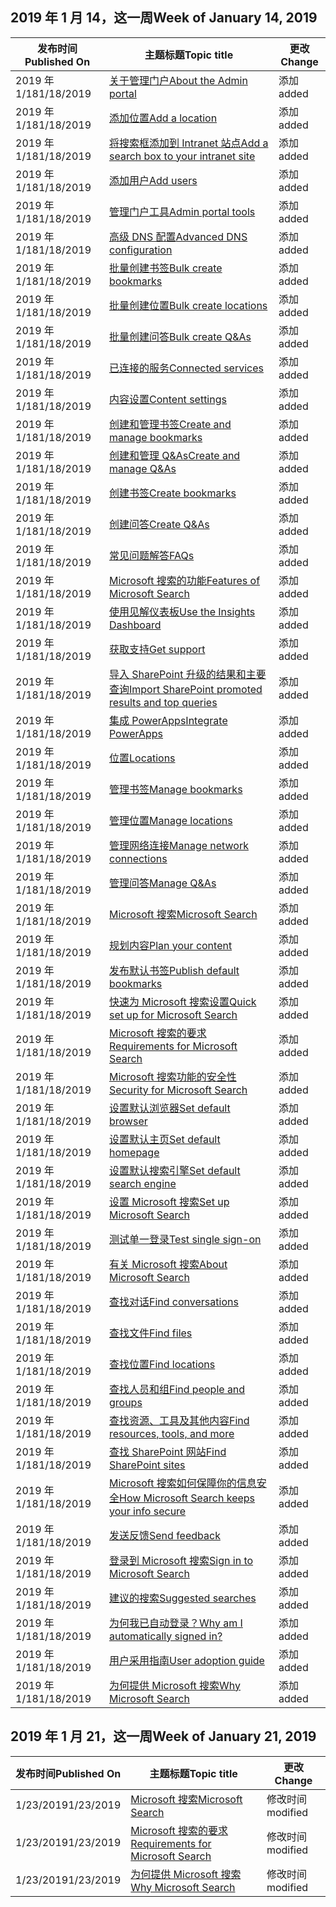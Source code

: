 <!-- This file is generated automatically each week. Changes made to this file will be overwritten.-->




## <a name="week-of-january-14-2019"></a><span data-ttu-id="f6579-101">2019 年 1 月 14，这一周</span><span class="sxs-lookup"><span data-stu-id="f6579-101">Week of January 14, 2019</span></span>


| <span data-ttu-id="f6579-102">发布时间</span><span class="sxs-lookup"><span data-stu-id="f6579-102">Published On</span></span> |<span data-ttu-id="f6579-103">主题标题</span><span class="sxs-lookup"><span data-stu-id="f6579-103">Topic title</span></span> | <span data-ttu-id="f6579-104">更改</span><span class="sxs-lookup"><span data-stu-id="f6579-104">Change</span></span> |
|------|------------|--------|
| <span data-ttu-id="f6579-105">2019 年 1/18</span><span class="sxs-lookup"><span data-stu-id="f6579-105">1/18/2019</span></span> | [<span data-ttu-id="f6579-106">关于管理门户</span><span class="sxs-lookup"><span data-stu-id="f6579-106">About the Admin portal</span></span>](/MicrosoftSearch/about-the-admin-portal) | <span data-ttu-id="f6579-107">添加</span><span class="sxs-lookup"><span data-stu-id="f6579-107">added</span></span> |
| <span data-ttu-id="f6579-108">2019 年 1/18</span><span class="sxs-lookup"><span data-stu-id="f6579-108">1/18/2019</span></span> | [<span data-ttu-id="f6579-109">添加位置</span><span class="sxs-lookup"><span data-stu-id="f6579-109">Add a location</span></span>](/MicrosoftSearch/add-a-location) | <span data-ttu-id="f6579-110">添加</span><span class="sxs-lookup"><span data-stu-id="f6579-110">added</span></span> |
| <span data-ttu-id="f6579-111">2019 年 1/18</span><span class="sxs-lookup"><span data-stu-id="f6579-111">1/18/2019</span></span> | [<span data-ttu-id="f6579-112">将搜索框添加到 Intranet 站点</span><span class="sxs-lookup"><span data-stu-id="f6579-112">Add a search box to your intranet site</span></span>](/MicrosoftSearch/add-a-search-box-to-your-intranet-site) | <span data-ttu-id="f6579-113">添加</span><span class="sxs-lookup"><span data-stu-id="f6579-113">added</span></span> |
| <span data-ttu-id="f6579-114">2019 年 1/18</span><span class="sxs-lookup"><span data-stu-id="f6579-114">1/18/2019</span></span> | [<span data-ttu-id="f6579-115">添加用户</span><span class="sxs-lookup"><span data-stu-id="f6579-115">Add users</span></span>](/MicrosoftSearch/add-users) | <span data-ttu-id="f6579-116">添加</span><span class="sxs-lookup"><span data-stu-id="f6579-116">added</span></span> |
| <span data-ttu-id="f6579-117">2019 年 1/18</span><span class="sxs-lookup"><span data-stu-id="f6579-117">1/18/2019</span></span> | [<span data-ttu-id="f6579-118">管理门户工具</span><span class="sxs-lookup"><span data-stu-id="f6579-118">Admin portal tools</span></span>](/MicrosoftSearch/admin-portal-tools) | <span data-ttu-id="f6579-119">添加</span><span class="sxs-lookup"><span data-stu-id="f6579-119">added</span></span> |
| <span data-ttu-id="f6579-120">2019 年 1/18</span><span class="sxs-lookup"><span data-stu-id="f6579-120">1/18/2019</span></span> | [<span data-ttu-id="f6579-121">高级 DNS 配置</span><span class="sxs-lookup"><span data-stu-id="f6579-121">Advanced DNS configuration</span></span>](/MicrosoftSearch/advanced-dns-configuration) | <span data-ttu-id="f6579-122">添加</span><span class="sxs-lookup"><span data-stu-id="f6579-122">added</span></span> |
| <span data-ttu-id="f6579-123">2019 年 1/18</span><span class="sxs-lookup"><span data-stu-id="f6579-123">1/18/2019</span></span> | [<span data-ttu-id="f6579-124">批量创建书签</span><span class="sxs-lookup"><span data-stu-id="f6579-124">Bulk create bookmarks</span></span>](/MicrosoftSearch/bulk-create-bookmarks) | <span data-ttu-id="f6579-125">添加</span><span class="sxs-lookup"><span data-stu-id="f6579-125">added</span></span> |
| <span data-ttu-id="f6579-126">2019 年 1/18</span><span class="sxs-lookup"><span data-stu-id="f6579-126">1/18/2019</span></span> | [<span data-ttu-id="f6579-127">批量创建位置</span><span class="sxs-lookup"><span data-stu-id="f6579-127">Bulk create locations</span></span>](/MicrosoftSearch/bulk-create-locations) | <span data-ttu-id="f6579-128">添加</span><span class="sxs-lookup"><span data-stu-id="f6579-128">added</span></span> |
| <span data-ttu-id="f6579-129">2019 年 1/18</span><span class="sxs-lookup"><span data-stu-id="f6579-129">1/18/2019</span></span> | [<span data-ttu-id="f6579-130">批量创建问答</span><span class="sxs-lookup"><span data-stu-id="f6579-130">Bulk create Q&As</span></span>](/MicrosoftSearch/bulk-create-qas) | <span data-ttu-id="f6579-131">添加</span><span class="sxs-lookup"><span data-stu-id="f6579-131">added</span></span> |
| <span data-ttu-id="f6579-132">2019 年 1/18</span><span class="sxs-lookup"><span data-stu-id="f6579-132">1/18/2019</span></span> | [<span data-ttu-id="f6579-133">已连接的服务</span><span class="sxs-lookup"><span data-stu-id="f6579-133">Connected services</span></span>](/MicrosoftSearch/connected-services) | <span data-ttu-id="f6579-134">添加</span><span class="sxs-lookup"><span data-stu-id="f6579-134">added</span></span> |
| <span data-ttu-id="f6579-135">2019 年 1/18</span><span class="sxs-lookup"><span data-stu-id="f6579-135">1/18/2019</span></span> | [<span data-ttu-id="f6579-136">内容设置</span><span class="sxs-lookup"><span data-stu-id="f6579-136">Content settings</span></span>](/MicrosoftSearch/content-settings) | <span data-ttu-id="f6579-137">添加</span><span class="sxs-lookup"><span data-stu-id="f6579-137">added</span></span> |
| <span data-ttu-id="f6579-138">2019 年 1/18</span><span class="sxs-lookup"><span data-stu-id="f6579-138">1/18/2019</span></span> | [<span data-ttu-id="f6579-139">创建和管理书签</span><span class="sxs-lookup"><span data-stu-id="f6579-139">Create and manage bookmarks</span></span>](/MicrosoftSearch/create-and-manage-bookmarks) | <span data-ttu-id="f6579-140">添加</span><span class="sxs-lookup"><span data-stu-id="f6579-140">added</span></span> |
| <span data-ttu-id="f6579-141">2019 年 1/18</span><span class="sxs-lookup"><span data-stu-id="f6579-141">1/18/2019</span></span> | [<span data-ttu-id="f6579-142">创建和管理 Q&As</span><span class="sxs-lookup"><span data-stu-id="f6579-142">Create and manage Q&As</span></span>](/MicrosoftSearch/create-and-manage-qas) | <span data-ttu-id="f6579-143">添加</span><span class="sxs-lookup"><span data-stu-id="f6579-143">added</span></span> |
| <span data-ttu-id="f6579-144">2019 年 1/18</span><span class="sxs-lookup"><span data-stu-id="f6579-144">1/18/2019</span></span> | [<span data-ttu-id="f6579-145">创建书签</span><span class="sxs-lookup"><span data-stu-id="f6579-145">Create bookmarks</span></span>](/MicrosoftSearch/create-bookmarks) | <span data-ttu-id="f6579-146">添加</span><span class="sxs-lookup"><span data-stu-id="f6579-146">added</span></span> |
| <span data-ttu-id="f6579-147">2019 年 1/18</span><span class="sxs-lookup"><span data-stu-id="f6579-147">1/18/2019</span></span> | [<span data-ttu-id="f6579-148">创建问答</span><span class="sxs-lookup"><span data-stu-id="f6579-148">Create Q&As</span></span>](/MicrosoftSearch/create-qas) | <span data-ttu-id="f6579-149">添加</span><span class="sxs-lookup"><span data-stu-id="f6579-149">added</span></span> |
| <span data-ttu-id="f6579-150">2019 年 1/18</span><span class="sxs-lookup"><span data-stu-id="f6579-150">1/18/2019</span></span> | [<span data-ttu-id="f6579-151">常见问题解答</span><span class="sxs-lookup"><span data-stu-id="f6579-151">FAQs</span></span>](/MicrosoftSearch/faqs) | <span data-ttu-id="f6579-152">添加</span><span class="sxs-lookup"><span data-stu-id="f6579-152">added</span></span> |
| <span data-ttu-id="f6579-153">2019 年 1/18</span><span class="sxs-lookup"><span data-stu-id="f6579-153">1/18/2019</span></span> | [<span data-ttu-id="f6579-154">Microsoft 搜索的功能</span><span class="sxs-lookup"><span data-stu-id="f6579-154">Features of Microsoft Search</span></span>](/MicrosoftSearch/features) | <span data-ttu-id="f6579-155">添加</span><span class="sxs-lookup"><span data-stu-id="f6579-155">added</span></span> |
| <span data-ttu-id="f6579-156">2019 年 1/18</span><span class="sxs-lookup"><span data-stu-id="f6579-156">1/18/2019</span></span> | [<span data-ttu-id="f6579-157">使用见解仪表板</span><span class="sxs-lookup"><span data-stu-id="f6579-157">Use the Insights Dashboard</span></span>](/MicrosoftSearch/get-insights) | <span data-ttu-id="f6579-158">添加</span><span class="sxs-lookup"><span data-stu-id="f6579-158">added</span></span> |
| <span data-ttu-id="f6579-159">2019 年 1/18</span><span class="sxs-lookup"><span data-stu-id="f6579-159">1/18/2019</span></span> | [<span data-ttu-id="f6579-160">获取支持</span><span class="sxs-lookup"><span data-stu-id="f6579-160">Get support</span></span>](/MicrosoftSearch/get-support) | <span data-ttu-id="f6579-161">添加</span><span class="sxs-lookup"><span data-stu-id="f6579-161">added</span></span> |
| <span data-ttu-id="f6579-162">2019 年 1/18</span><span class="sxs-lookup"><span data-stu-id="f6579-162">1/18/2019</span></span> | [<span data-ttu-id="f6579-163">导入 SharePoint 升级的结果和主要查询</span><span class="sxs-lookup"><span data-stu-id="f6579-163">Import SharePoint promoted results and top queries</span></span>](/MicrosoftSearch/import-sharepoint-promoted-results-and-top-queries) | <span data-ttu-id="f6579-164">添加</span><span class="sxs-lookup"><span data-stu-id="f6579-164">added</span></span> |
| <span data-ttu-id="f6579-165">2019 年 1/18</span><span class="sxs-lookup"><span data-stu-id="f6579-165">1/18/2019</span></span> | [<span data-ttu-id="f6579-166">集成 PowerApps</span><span class="sxs-lookup"><span data-stu-id="f6579-166">Integrate PowerApps</span></span>](/MicrosoftSearch/integrate-powerapps) | <span data-ttu-id="f6579-167">添加</span><span class="sxs-lookup"><span data-stu-id="f6579-167">added</span></span> |
| <span data-ttu-id="f6579-168">2019 年 1/18</span><span class="sxs-lookup"><span data-stu-id="f6579-168">1/18/2019</span></span> | [<span data-ttu-id="f6579-169">位置</span><span class="sxs-lookup"><span data-stu-id="f6579-169">Locations</span></span>](/MicrosoftSearch/locations) | <span data-ttu-id="f6579-170">添加</span><span class="sxs-lookup"><span data-stu-id="f6579-170">added</span></span> |
| <span data-ttu-id="f6579-171">2019 年 1/18</span><span class="sxs-lookup"><span data-stu-id="f6579-171">1/18/2019</span></span> | [<span data-ttu-id="f6579-172">管理书签</span><span class="sxs-lookup"><span data-stu-id="f6579-172">Manage bookmarks</span></span>](/MicrosoftSearch/manage-bookmarks) | <span data-ttu-id="f6579-173">添加</span><span class="sxs-lookup"><span data-stu-id="f6579-173">added</span></span> |
| <span data-ttu-id="f6579-174">2019 年 1/18</span><span class="sxs-lookup"><span data-stu-id="f6579-174">1/18/2019</span></span> | [<span data-ttu-id="f6579-175">管理位置</span><span class="sxs-lookup"><span data-stu-id="f6579-175">Manage locations</span></span>](/MicrosoftSearch/manage-locations) | <span data-ttu-id="f6579-176">添加</span><span class="sxs-lookup"><span data-stu-id="f6579-176">added</span></span> |
| <span data-ttu-id="f6579-177">2019 年 1/18</span><span class="sxs-lookup"><span data-stu-id="f6579-177">1/18/2019</span></span> | [<span data-ttu-id="f6579-178">管理网络连接</span><span class="sxs-lookup"><span data-stu-id="f6579-178">Manage network connections</span></span>](/MicrosoftSearch/manage-network-connections) | <span data-ttu-id="f6579-179">添加</span><span class="sxs-lookup"><span data-stu-id="f6579-179">added</span></span> |
| <span data-ttu-id="f6579-180">2019 年 1/18</span><span class="sxs-lookup"><span data-stu-id="f6579-180">1/18/2019</span></span> | [<span data-ttu-id="f6579-181">管理问答</span><span class="sxs-lookup"><span data-stu-id="f6579-181">Manage Q&As</span></span>](/MicrosoftSearch/manage-qas) | <span data-ttu-id="f6579-182">添加</span><span class="sxs-lookup"><span data-stu-id="f6579-182">added</span></span> |
| <span data-ttu-id="f6579-183">2019 年 1/18</span><span class="sxs-lookup"><span data-stu-id="f6579-183">1/18/2019</span></span> | [<span data-ttu-id="f6579-184">Microsoft 搜索</span><span class="sxs-lookup"><span data-stu-id="f6579-184">Microsoft Search</span></span>](/MicrosoftSearch/microsoft-search) | <span data-ttu-id="f6579-185">添加</span><span class="sxs-lookup"><span data-stu-id="f6579-185">added</span></span> |
| <span data-ttu-id="f6579-186">2019 年 1/18</span><span class="sxs-lookup"><span data-stu-id="f6579-186">1/18/2019</span></span> | [<span data-ttu-id="f6579-187">规划内容</span><span class="sxs-lookup"><span data-stu-id="f6579-187">Plan your content</span></span>](/MicrosoftSearch/plan-your-content) | <span data-ttu-id="f6579-188">添加</span><span class="sxs-lookup"><span data-stu-id="f6579-188">added</span></span> |
| <span data-ttu-id="f6579-189">2019 年 1/18</span><span class="sxs-lookup"><span data-stu-id="f6579-189">1/18/2019</span></span> | [<span data-ttu-id="f6579-190">发布默认书签</span><span class="sxs-lookup"><span data-stu-id="f6579-190">Publish default bookmarks</span></span>](/MicrosoftSearch/publish-default-bookmarks) | <span data-ttu-id="f6579-191">添加</span><span class="sxs-lookup"><span data-stu-id="f6579-191">added</span></span> |
| <span data-ttu-id="f6579-192">2019 年 1/18</span><span class="sxs-lookup"><span data-stu-id="f6579-192">1/18/2019</span></span> | [<span data-ttu-id="f6579-193">快速为 Microsoft 搜索设置</span><span class="sxs-lookup"><span data-stu-id="f6579-193">Quick set up for Microsoft Search</span></span>](/MicrosoftSearch/quick-set-up) | <span data-ttu-id="f6579-194">添加</span><span class="sxs-lookup"><span data-stu-id="f6579-194">added</span></span> |
| <span data-ttu-id="f6579-195">2019 年 1/18</span><span class="sxs-lookup"><span data-stu-id="f6579-195">1/18/2019</span></span> | [<span data-ttu-id="f6579-196">Microsoft 搜索的要求</span><span class="sxs-lookup"><span data-stu-id="f6579-196">Requirements for Microsoft Search</span></span>](/MicrosoftSearch/requirements) | <span data-ttu-id="f6579-197">添加</span><span class="sxs-lookup"><span data-stu-id="f6579-197">added</span></span> |
| <span data-ttu-id="f6579-198">2019 年 1/18</span><span class="sxs-lookup"><span data-stu-id="f6579-198">1/18/2019</span></span> | [<span data-ttu-id="f6579-199">Microsoft 搜索功能的安全性</span><span class="sxs-lookup"><span data-stu-id="f6579-199">Security for Microsoft Search</span></span>](/MicrosoftSearch/security) | <span data-ttu-id="f6579-200">添加</span><span class="sxs-lookup"><span data-stu-id="f6579-200">added</span></span> |
| <span data-ttu-id="f6579-201">2019 年 1/18</span><span class="sxs-lookup"><span data-stu-id="f6579-201">1/18/2019</span></span> | [<span data-ttu-id="f6579-202">设置默认浏览器</span><span class="sxs-lookup"><span data-stu-id="f6579-202">Set default browser</span></span>](/MicrosoftSearch/set-default-browser) | <span data-ttu-id="f6579-203">添加</span><span class="sxs-lookup"><span data-stu-id="f6579-203">added</span></span> |
| <span data-ttu-id="f6579-204">2019 年 1/18</span><span class="sxs-lookup"><span data-stu-id="f6579-204">1/18/2019</span></span> | [<span data-ttu-id="f6579-205">设置默认主页</span><span class="sxs-lookup"><span data-stu-id="f6579-205">Set default homepage</span></span>](/MicrosoftSearch/set-default-homepage) | <span data-ttu-id="f6579-206">添加</span><span class="sxs-lookup"><span data-stu-id="f6579-206">added</span></span> |
| <span data-ttu-id="f6579-207">2019 年 1/18</span><span class="sxs-lookup"><span data-stu-id="f6579-207">1/18/2019</span></span> | [<span data-ttu-id="f6579-208">设置默认搜索引擎</span><span class="sxs-lookup"><span data-stu-id="f6579-208">Set default search engine</span></span>](/MicrosoftSearch/set-default-search-engine) | <span data-ttu-id="f6579-209">添加</span><span class="sxs-lookup"><span data-stu-id="f6579-209">added</span></span> |
| <span data-ttu-id="f6579-210">2019 年 1/18</span><span class="sxs-lookup"><span data-stu-id="f6579-210">1/18/2019</span></span> | [<span data-ttu-id="f6579-211">设置 Microsoft 搜索</span><span class="sxs-lookup"><span data-stu-id="f6579-211">Set up Microsoft Search</span></span>](/MicrosoftSearch/set-up-microsoft-search) | <span data-ttu-id="f6579-212">添加</span><span class="sxs-lookup"><span data-stu-id="f6579-212">added</span></span> |
| <span data-ttu-id="f6579-213">2019 年 1/18</span><span class="sxs-lookup"><span data-stu-id="f6579-213">1/18/2019</span></span> | [<span data-ttu-id="f6579-214">测试单一登录</span><span class="sxs-lookup"><span data-stu-id="f6579-214">Test single sign-on</span></span>](/MicrosoftSearch/test-single-sign-on) | <span data-ttu-id="f6579-215">添加</span><span class="sxs-lookup"><span data-stu-id="f6579-215">added</span></span> |
| <span data-ttu-id="f6579-216">2019 年 1/18</span><span class="sxs-lookup"><span data-stu-id="f6579-216">1/18/2019</span></span> | [<span data-ttu-id="f6579-217">有关 Microsoft 搜索</span><span class="sxs-lookup"><span data-stu-id="f6579-217">About Microsoft Search</span></span>](/MicrosoftSearch/use/about-microsoft-search) | <span data-ttu-id="f6579-218">添加</span><span class="sxs-lookup"><span data-stu-id="f6579-218">added</span></span> |
| <span data-ttu-id="f6579-219">2019 年 1/18</span><span class="sxs-lookup"><span data-stu-id="f6579-219">1/18/2019</span></span> | [<span data-ttu-id="f6579-220">查找对话</span><span class="sxs-lookup"><span data-stu-id="f6579-220">Find conversations</span></span>](/MicrosoftSearch/use/find-conversations) | <span data-ttu-id="f6579-221">添加</span><span class="sxs-lookup"><span data-stu-id="f6579-221">added</span></span> |
| <span data-ttu-id="f6579-222">2019 年 1/18</span><span class="sxs-lookup"><span data-stu-id="f6579-222">1/18/2019</span></span> | [<span data-ttu-id="f6579-223">查找文件</span><span class="sxs-lookup"><span data-stu-id="f6579-223">Find files</span></span>](/MicrosoftSearch/use/find-files) | <span data-ttu-id="f6579-224">添加</span><span class="sxs-lookup"><span data-stu-id="f6579-224">added</span></span> |
| <span data-ttu-id="f6579-225">2019 年 1/18</span><span class="sxs-lookup"><span data-stu-id="f6579-225">1/18/2019</span></span> | [<span data-ttu-id="f6579-226">查找位置</span><span class="sxs-lookup"><span data-stu-id="f6579-226">Find locations</span></span>](/MicrosoftSearch/use/find-locations) | <span data-ttu-id="f6579-227">添加</span><span class="sxs-lookup"><span data-stu-id="f6579-227">added</span></span> |
| <span data-ttu-id="f6579-228">2019 年 1/18</span><span class="sxs-lookup"><span data-stu-id="f6579-228">1/18/2019</span></span> | [<span data-ttu-id="f6579-229">查找人员和组</span><span class="sxs-lookup"><span data-stu-id="f6579-229">Find people and groups</span></span>](/MicrosoftSearch/use/find-people-and-groups) | <span data-ttu-id="f6579-230">添加</span><span class="sxs-lookup"><span data-stu-id="f6579-230">added</span></span> |
| <span data-ttu-id="f6579-231">2019 年 1/18</span><span class="sxs-lookup"><span data-stu-id="f6579-231">1/18/2019</span></span> | [<span data-ttu-id="f6579-232">查找资源、工具及其他内容</span><span class="sxs-lookup"><span data-stu-id="f6579-232">Find resources, tools, and more</span></span>](/MicrosoftSearch/use/find-resources-tools-and-more) | <span data-ttu-id="f6579-233">添加</span><span class="sxs-lookup"><span data-stu-id="f6579-233">added</span></span> |
| <span data-ttu-id="f6579-234">2019 年 1/18</span><span class="sxs-lookup"><span data-stu-id="f6579-234">1/18/2019</span></span> | [<span data-ttu-id="f6579-235">查找 SharePoint 网站</span><span class="sxs-lookup"><span data-stu-id="f6579-235">Find SharePoint sites</span></span>](/MicrosoftSearch/use/find-sharepoint-sites) | <span data-ttu-id="f6579-236">添加</span><span class="sxs-lookup"><span data-stu-id="f6579-236">added</span></span> |
| <span data-ttu-id="f6579-237">2019 年 1/18</span><span class="sxs-lookup"><span data-stu-id="f6579-237">1/18/2019</span></span> | [<span data-ttu-id="f6579-238">Microsoft 搜索如何保障你的信息安全</span><span class="sxs-lookup"><span data-stu-id="f6579-238">How Microsoft Search keeps your info secure</span></span>](/MicrosoftSearch/use/how-microsoft-search-keeps-your-info-secure) | <span data-ttu-id="f6579-239">添加</span><span class="sxs-lookup"><span data-stu-id="f6579-239">added</span></span> |
| <span data-ttu-id="f6579-240">2019 年 1/18</span><span class="sxs-lookup"><span data-stu-id="f6579-240">1/18/2019</span></span> | [<span data-ttu-id="f6579-241">发送反馈</span><span class="sxs-lookup"><span data-stu-id="f6579-241">Send feedback</span></span>](/MicrosoftSearch/use/send-feedback) | <span data-ttu-id="f6579-242">添加</span><span class="sxs-lookup"><span data-stu-id="f6579-242">added</span></span> |
| <span data-ttu-id="f6579-243">2019 年 1/18</span><span class="sxs-lookup"><span data-stu-id="f6579-243">1/18/2019</span></span> | [<span data-ttu-id="f6579-244">登录到 Microsoft 搜索</span><span class="sxs-lookup"><span data-stu-id="f6579-244">Sign in to Microsoft Search</span></span>](/MicrosoftSearch/use/sign-in) | <span data-ttu-id="f6579-245">添加</span><span class="sxs-lookup"><span data-stu-id="f6579-245">added</span></span> |
| <span data-ttu-id="f6579-246">2019 年 1/18</span><span class="sxs-lookup"><span data-stu-id="f6579-246">1/18/2019</span></span> | [<span data-ttu-id="f6579-247">建议的搜索</span><span class="sxs-lookup"><span data-stu-id="f6579-247">Suggested searches</span></span>](/MicrosoftSearch/use/suggested-searches) | <span data-ttu-id="f6579-248">添加</span><span class="sxs-lookup"><span data-stu-id="f6579-248">added</span></span> |
| <span data-ttu-id="f6579-249">2019 年 1/18</span><span class="sxs-lookup"><span data-stu-id="f6579-249">1/18/2019</span></span> | [<span data-ttu-id="f6579-250">为何我已自动登录？</span><span class="sxs-lookup"><span data-stu-id="f6579-250">Why am I automatically signed in?</span></span>](/MicrosoftSearch/use/why-am-i-automatically-signed-in) | <span data-ttu-id="f6579-251">添加</span><span class="sxs-lookup"><span data-stu-id="f6579-251">added</span></span> |
| <span data-ttu-id="f6579-252">2019 年 1/18</span><span class="sxs-lookup"><span data-stu-id="f6579-252">1/18/2019</span></span> | [<span data-ttu-id="f6579-253">用户采用指南</span><span class="sxs-lookup"><span data-stu-id="f6579-253">User adoption guide</span></span>](/MicrosoftSearch/user-adoption-guide) | <span data-ttu-id="f6579-254">添加</span><span class="sxs-lookup"><span data-stu-id="f6579-254">added</span></span> |
| <span data-ttu-id="f6579-255">2019 年 1/18</span><span class="sxs-lookup"><span data-stu-id="f6579-255">1/18/2019</span></span> | [<span data-ttu-id="f6579-256">为何提供 Microsoft 搜索</span><span class="sxs-lookup"><span data-stu-id="f6579-256">Why Microsoft Search</span></span>](/MicrosoftSearch/why-microsoft-search) | <span data-ttu-id="f6579-257">添加</span><span class="sxs-lookup"><span data-stu-id="f6579-257">added</span></span> |


## <a name="week-of-january-21-2019"></a><span data-ttu-id="f6579-258">2019 年 1 月 21，这一周</span><span class="sxs-lookup"><span data-stu-id="f6579-258">Week of January 21, 2019</span></span>


| <span data-ttu-id="f6579-259">发布时间</span><span class="sxs-lookup"><span data-stu-id="f6579-259">Published On</span></span> |<span data-ttu-id="f6579-260">主题标题</span><span class="sxs-lookup"><span data-stu-id="f6579-260">Topic title</span></span> | <span data-ttu-id="f6579-261">更改</span><span class="sxs-lookup"><span data-stu-id="f6579-261">Change</span></span> |
|------|------------|--------|
| <span data-ttu-id="f6579-262">1/23/2019</span><span class="sxs-lookup"><span data-stu-id="f6579-262">1/23/2019</span></span> | [<span data-ttu-id="f6579-263">Microsoft 搜索</span><span class="sxs-lookup"><span data-stu-id="f6579-263">Microsoft Search</span></span>](/MicrosoftSearch/index) | <span data-ttu-id="f6579-264">修改时间</span><span class="sxs-lookup"><span data-stu-id="f6579-264">modified</span></span> |
| <span data-ttu-id="f6579-265">1/23/2019</span><span class="sxs-lookup"><span data-stu-id="f6579-265">1/23/2019</span></span> | [<span data-ttu-id="f6579-266">Microsoft 搜索的要求</span><span class="sxs-lookup"><span data-stu-id="f6579-266">Requirements for Microsoft Search</span></span>](/MicrosoftSearch/requirements) | <span data-ttu-id="f6579-267">修改时间</span><span class="sxs-lookup"><span data-stu-id="f6579-267">modified</span></span> |
| <span data-ttu-id="f6579-268">1/23/2019</span><span class="sxs-lookup"><span data-stu-id="f6579-268">1/23/2019</span></span> | [<span data-ttu-id="f6579-269">为何提供 Microsoft 搜索</span><span class="sxs-lookup"><span data-stu-id="f6579-269">Why Microsoft Search</span></span>](/MicrosoftSearch/why-microsoft-search) | <span data-ttu-id="f6579-270">修改时间</span><span class="sxs-lookup"><span data-stu-id="f6579-270">modified</span></span> |
